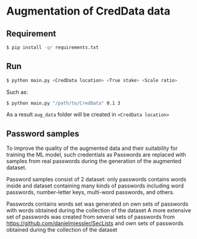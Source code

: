 # Augmentation of CredData data

## Requirement

``` bash
$ pip install -qr requirements.txt
```

## Run

``` bash
$ python main.py <CredData location> <True stake> <Scale ratio>
```

Such as:

``` bash
$ python main.py "/path/to/CredData" 0.1 3
```

As a result `aug_data` folder will be created in `<CredData location>`

## Password samples

To improve the quality of the augmented data and their suitability for training the ML model, such credentials as Passwords are replaced with samples from real passwords during the generation of the augmented dataset.

Password samples consist of 2 dataset: only passwords contains words inside and dataset containing many kinds of passwords including word passwords, number-letter keys, multi-word passwords, and others.

Passwords contains words set was generated on own sets of passwords with words obtained during the collection of the dataset
A more extensive set of passwords was created from several sets of passwords from https://github.com/danielmiessler/SecLists and own sets of passwords obtained during the collection of the dataset

